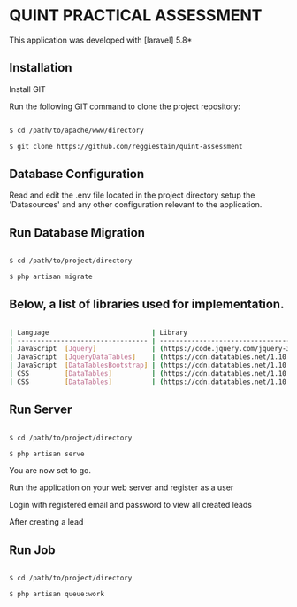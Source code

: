 # QUINT PRACTICAL ASSESSMENT

This application was developed with [laravel] 5.8*

## Installation

Install GIT 

Run the following GIT command to clone the project repository:

``` bash

$ cd /path/to/apache/www/directory

$ git clone https://github.com/reggiestain/quint-assessment

```
## Database Configuration

Read and edit the .env file located in the project directory setup the 'Datasources' and any other configuration relevant to the application.


## Run Database Migration

``` bash

$ cd /path/to/project/directory

$ php artisan migrate

```

## Below, a list of libraries used for implementation.

``` bash

| Language                          | Library   
| --------------------------------- | ------------------------------------------------------------------------------ |
| JavaScript  [Jquery]              | (https://code.jquery.com/jquery-3.3.1.js)                                      |
| JavaScript  [JqueryDataTables]    | (https://cdn.datatables.net/1.10.19/js/jquery.dataTables.min.js)               |
| JavaScript  [DataTablesBootstrap] | (https://cdn.datatables.net/1.10.19/js/dataTables.bootstrap4.min.js)           |
| CSS         [DataTables]          | (https://cdn.datatables.net/1.10.19/css/dataTables.bootstrap4.min.css)         |
| CSS         [DataTables]          | (https://cdn.datatables.net/1.10.19/css/dataTables.bootstrap4.min.css)         |          

```

## Run Server

``` bash

$ cd /path/to/project/directory

$ php artisan serve

```

You are now set to go.

Run the application on your web server and register as a user
 
Login with registered email and password to view all created leads

After creating a lead 

## Run Job

``` bash

$ cd /path/to/project/directory

$ php artisan queue:work

```






